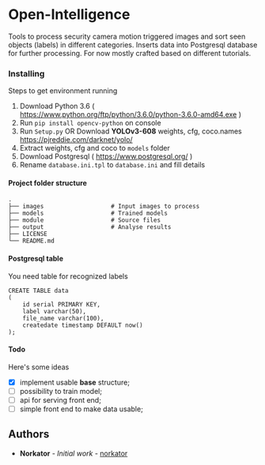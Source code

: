 # Open-Intelligence

Tools to process security camera motion triggered images and sort seen objects (labels) in different categories. 
Inserts data into Postgresql database for further processing. For now mostly crafted based on different tutorials.


### Installing

Steps to get environment running

1. Download Python 3.6 ( https://www.python.org/ftp/python/3.6.0/python-3.6.0-amd64.exe ) 
2. Run `pip install opencv-python` on console
3. Run `Setup.py` OR Download <b>YOLOv3-608</b> weights, cfg, coco.names https://pjreddie.com/darknet/yolo/
4. Extract weights, cfg and coco to `models` folder
5. Download Postgresql ( https://www.postgresql.org/ )
6. Rename `database.ini.tpl` to `database.ini` and fill details


#### Project folder structure

    .
    ├── images                   # Input images to process
    ├── models                   # Trained models
    ├── module                   # Source files
    ├── output                   # Analyse results
    ├── LICENSE
    └── README.md


#### Postgresql table

You need table for recognized labels

```database
CREATE TABLE data
(
    id serial PRIMARY KEY,
    label varchar(50),
    file_name varchar(100),
    createdate timestamp DEFAULT now()
);
```

#### Todo

Here's some ideas

- [x] implement usable **base** structure;
- [ ] possibility to train model;
- [ ] api for serving front end;
- [ ] simple front end to make data usable;

## Authors

* **Norkator** - *Initial work* - [norkator](https://github.com/norkator)
